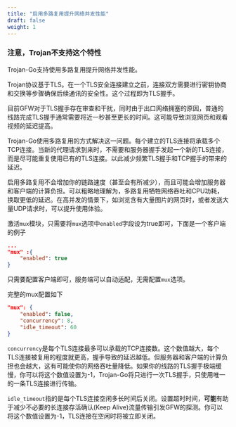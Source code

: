 ```yaml
---
title: "启用多路复用提升网络并发性能"
draft: false
weight: 1
---
```


### 注意，Trojan不支持这个特性

Trojan-Go支持使用多路复用提升网络并发性能。

Trojan协议基于TLS。在一个TLS安全连接建立之前，连接双方需要进行密钥协商和交换等步骤确保后续通讯的安全性。这个过程即为TLS握手。

目前GFW对于TLS握手存在审查和干扰，同时由于出口网络拥塞的原因，普通的线路完成TLS握手通常需要将近一秒甚至更长的时间。这可能导致浏览网页和观看视频的延迟提高。

Trojan-Go使用多路复用的方式解决这一问题。每个建立的TLS连接将承载多个TCP连接。当新的代理请求到来时，不需要和服务器握手发起一个新的TLS连接，而是尽可能重复使用已有的TLS连接。以此减少频繁TLS握手和TCP握手的带来的延迟。

启用多路复用不会增加你的链路速度（甚至会有所减少），而且可能会增加服务器和客户端的计算负担。可以粗略地理解为，多路复用牺牲网络吞吐和CPU功耗，换取更低的延迟。在高并发的情景下，如浏览含有大量图片的网页时，或者发送大量UDP请求时，可以提升使用体验。

激活```mux```模块，只需要将```mux```选项中```enabled```字段设为true即可，下面是一个客户端的例子

```json
...
"mux" :{
    "enabled": true
}
```

只需要配置客户端即可，服务端可以自动适配，无需配置```mux```选项。

完整的mux配置如下

```json
"mux": {
    "enabled": false,
    "concurrency": 8,
    "idle_timeout": 60
}
```

```concurrency```是每个TLS连接最多可以承载的TCP连接数。这个数值越大，每个TLS连接被复用的程度就更高，握手导致的延迟越低。但服务器和客户端的计算负担也会越大，这有可能使你的网络吞吐量降低。如果你的线路的TLS握手极端缓慢，你可以将这个数值设置为-1，Trojan-Go将只进行一次TLS握手，只使用唯一的一条TLS连接进行传输。

```idle_timeout```指的是每个TLS连接空闲多长时间后关闭。设置超时时间，**可能**有助于减少不必要的长连接存活确认(Keep Alive)流量传输引发GFW的探测。你可以将这个数值设置为-1，TLS连接在空闲时将被立即关闭。
